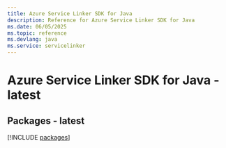 ```yaml
---
title: Azure Service Linker SDK for Java
description: Reference for Azure Service Linker SDK for Java
ms.date: 06/05/2025
ms.topic: reference
ms.devlang: java
ms.service: servicelinker
---
```

# Azure Service Linker SDK for Java - latest
## Packages - latest
[!INCLUDE [packages](service-linker-index.md)]